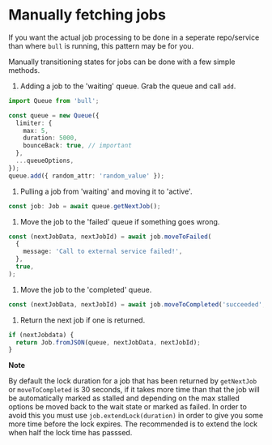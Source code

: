 # Manually fetching jobs

If you want the actual job processing to be done in a seperate repo/service than where `bull` is running, this pattern may be for you.

Manually transitioning states for jobs can be done with a few simple methods.

1. Adding a job to the 'waiting' queue. Grab the queue and call `add`.

```typescript
import Queue from 'bull';

const queue = new Queue({
  limiter: {
    max: 5,
    duration: 5000,
    bounceBack: true, // important
  },
  ...queueOptions,
});
queue.add({ random_attr: 'random_value' });
```

1. Pulling a job from 'waiting' and moving it to 'active'.

```typescript
const job: Job = await queue.getNextJob();
```

1. Move the job to the 'failed' queue if something goes wrong.

```typescript
const (nextJobData, nextJobId) = await job.moveToFailed(
  {
    message: 'Call to external service failed!',
  },
  true,
);
```

1. Move the job to the 'completed' queue.

```typescript
const (nextJobData, nextJobId) = await job.moveToCompleted('succeeded', true);
```

1. Return the next job if one is returned.

```typescript
if (nextJobdata) {
  return Job.fromJSON(queue, nextJobData, nextJobId);
}
```

**Note**

By default the lock duration for a job that has been returned by `getNextJob` or `moveToCompleted` is 30 seconds, if it takes more time than that the job will be automatically marked as stalled and depending on the max stalled options be moved back to the wait state or marked as failed. In order to avoid this you must use `job.extendLock(duration)` in order to give you some more time before the lock expires. The recommended is to extend the lock when half the lock time has passsed.
